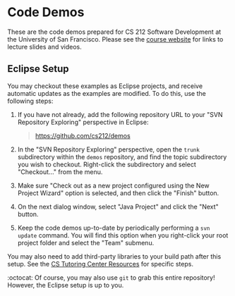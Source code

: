 Code Demos
=================================================

These are the code demos prepared for CS 212 Software Development at the University of San Francisco. Please see the [course website](http://cs212.cs.usfca.edu) for links to lecture slides and videos.

## Eclipse Setup ##

You may checkout these examples as Eclipse projects, and receive automatic updates as the examples are modified. To do this, use the following steps:

1.  If you have not already, add the following repository URL to your "SVN Repository Exploring" perspective in Eclipse:

    > https://github.com/cs212/demos

2. In the "SVN Repository Exploring" perspective, open the `trunk` subdirectory within the `demos` repository, and find the topic subdirectory you wish to checkout. Right-click the subdirectory and select "Checkout..." from the menu.

3. Make sure "Check out as a new project configured using the New Project Wizard" option is selected, and then click the "Finish" button.

4. On the next dialog window, select "Java Project" and click the "Next" button.

5. Keep the code demos up-to-date by periodically performing a `svn update` command. You will find this option when you right-click your root project folder and select the "Team" submenu.

You may also need to add third-party libraries to your build path after this setup. See the [CS Tutoring Center Resources](http://tutoringcenter.cs.usfca.edu/resources/adding-user-libraries-in-eclipse.html) for specific steps.

:octocat: Of course, you may also use `git` to grab this entire repository! However, the Eclipse setup is up to you.
